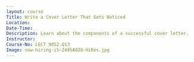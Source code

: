 ```yaml
---
layout: course
Title: Write a Cover Letter That Gets Noticed
Location:
Date-Time:
Description: Learn about the components of a successful cover letter.
Instructor:
Course-No: LECT 9052.Q13
Image: now-hiring-iS-24958020-HiRes.jpg
---
```

